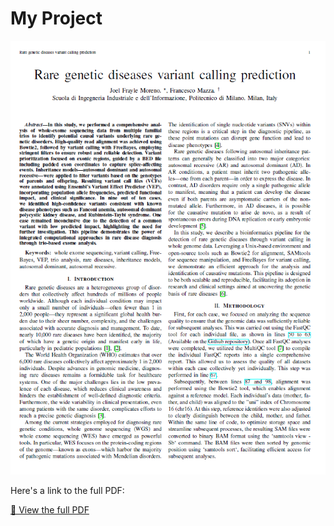 # My Project

![PDF Thumbnail](image.png)

Here's a link to the full PDF:

[📄 View the full PDF](BCG2025_frayleMJ_mazzaF.pdf)
